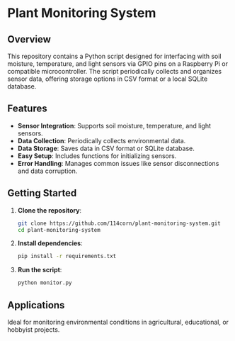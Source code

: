 # Plant Monitoring System

## Overview

This repository contains a Python script designed for interfacing with soil moisture, temperature, and light sensors via GPIO pins on a Raspberry Pi or compatible microcontroller. The script periodically collects and organizes sensor data, offering storage options in CSV format or a local SQLite database.

## Features

- **Sensor Integration**: Supports soil moisture, temperature, and light sensors.
- **Data Collection**: Periodically collects environmental data.
- **Data Storage**: Saves data in CSV format or SQLite database.
- **Easy Setup**: Includes functions for initializing sensors.
- **Error Handling**: Manages common issues like sensor disconnections and data corruption.

## Getting Started

1. **Clone the repository**:
   ```sh
   git clone https://github.com/114corn/plant-monitoring-system.git
   cd plant-monitoring-system
   ```

2. **Install dependencies**:
   ```sh
   pip install -r requirements.txt
   ```

3. **Run the script**:
   ```sh
   python monitor.py
   ```

## Applications

Ideal for monitoring environmental conditions in agricultural, educational, or hobbyist projects.
